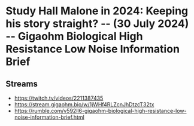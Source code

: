 # Study Hall Malone in 2024: Keeping his story straight? -- (30 July 2024) -- Gigaohm Biological High Resistance Low Noise Information Brief

## Streams
- https://twitch.tv/videos/2211387435
- https://stream.gigaohm.bio/w/1jWHf4RLZcnJhDtzcT32tx
- https://rumble.com/v592ll6-gigaohm-biological-high-resistance-low-noise-information-brief.html


